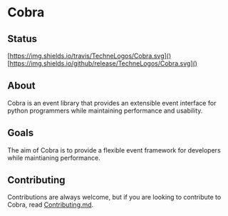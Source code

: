 # Cobra

## Status

[https://img.shields.io/travis/TechneLogos/Cobra.svg]()
[https://img.shields.io/github/release/TechneLogos/Cobra.svg]()

## About

Cobra is an event library that provides an extensible event interface for python programmers while maintaining performance and usability.

## Goals

The aim of Cobra is to provide a flexible event framework for developers while maintianing performance.

## Contributing

Contributions are always welcome, but if you are looking to contribute to Cobra, read [Contributing.md](../docs/Contributing.md "Contribution Guide").
